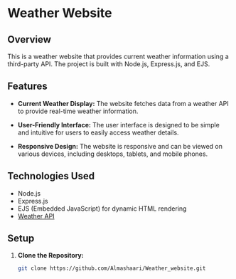 # Weather Website

## Overview

This is a weather website that provides current weather information using a third-party API. The project is built with Node.js, Express.js, and EJS.

## Features

- **Current Weather Display:** The website fetches data from a weather API to provide real-time weather information.

- **User-Friendly Interface:** The user interface is designed to be simple and intuitive for users to easily access weather details.

- **Responsive Design:** The website is responsive and can be viewed on various devices, including desktops, tablets, and mobile phones.

## Technologies Used

- Node.js
- Express.js
- EJS (Embedded JavaScript) for dynamic HTML rendering
- [Weather API](https://openweathermap.org/current)

## Setup

1. **Clone the Repository:**
   ```bash
   git clone https://github.com/Almashaari/Weather_website.git

